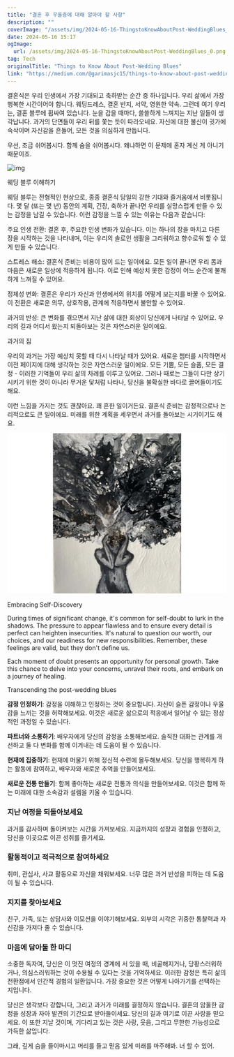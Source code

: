 ```yaml
---
title: "결혼 후 우울증에 대해 알아야 할 사항"
description: ""
coverImage: "/assets/img/2024-05-16-ThingstoKnowAboutPost-WeddingBlues_0.png"
date: 2024-05-16 15:17
ogImage: 
  url: /assets/img/2024-05-16-ThingstoKnowAboutPost-WeddingBlues_0.png
tag: Tech
originalTitle: "Things to Know About Post-Wedding Blues"
link: "https://medium.com/@garimasjc15/things-to-know-about-post-wedding-blues-75476036b580"
---
```



결혼식은 우리 인생에서 가장 기대되고 축하받는 순간 중 하나입니다. 우리 삶에서 가장 행복한 시간이어야 합니다. 웨딩드레스, 결혼 반지, 서약, 영원한 약속. 그런데 여기 우리는, 결혼 블루에 휩싸여 있습니다. 눈을 감을 때마다, 쓸쓸하게 느껴지는 지난 일들이 생각납니다. 과거의 단면들이 우리 뒤를 쫓는 듯이 따라오네요. 자신에 대한 불신이 귓가에 속삭이며 자신감을 흔들어, 모든 것을 의심하게 만듭니다.

우선, 조금 쉬어봅시다. 함께 숨을 쉬어봅시다. 왜냐하면 이 문제에 혼자 계신 게 아니기 때문이죠.

![img](https://www.example.com/assets/img/2024-05-16-ThingstoKnowAboutPost-WeddingBlues_0.png)

웨딩 블루 이해하기

웨딩 블루는 전형적인 현상으로, 종종 결혼식 당일의 강한 기대와 즐거움에서 비롯됩니다. 몇 달 (또는 몇 년) 동안의 계획, 긴장, 축하가 끝나면 우리를 실망스럽게 만들 수 있는 감정을 남길 수 있습니다. 이런 감정을 느낄 수 있는 이유는 다음과 같습니다:

주요 인생 전환: 결혼 후, 주요한 인생 변화가 있습니다. 이는 하나의 장을 마치고 다른 장을 시작하는 것을 나타내며, 이는 우리의 솔로인 생활을 그리워하고 향수로워 할 수 있게 만들 수 있습니다.

<div class="content-ad"></div>

스트레스 해소: 결혼식 준비는 비용이 많이 드는 일이에요. 모든 일이 끝나면 우리 몸과 마음은 새로운 일상에 적응하게 됩니다. 이로 인해 예상치 못한 감정이 어느 순간에 불쾌하게 느껴질 수 있어요.

정체성 변화: 결혼은 우리가 자신과 인생에서의 위치를 어떻게 보는지를 바꿀 수 있어요. 이 전환은 새로운 의무, 상호작용, 관계에 적응하면서 불안할 수 있어요.

과거의 반성: 큰 변화를 겪으면서 지난 삶에 대한 회상이 당신에게 나타날 수 있어요. 우리의 길과 어디서 왔는지 되돌아보는 것은 자연스러운 일이에요.

과거의 짐

우리의 과거는 가장 예상치 못할 때 다시 나타날 때가 있어요. 새로운 챕터를 시작하면서 이전 페이지에 대해 생각하는 것은 자연스러운 일이에요. 모든 기쁨, 모든 슬픔, 모든 결정 - 이러한 기억들이 우리 삶의 차례를 이루고 있어요. 그러나 때로는 그들이 다만 상기시키기 위한 것이 아니라 무거운 닻처럼 나타나, 당신을 불확실한 바다로 끌어들이기도 해요.

이런 느낌을 가지는 것도 괜찮아요. 꽤 흔한 일이거든요. 결혼식 준비는 감정적으로나 논리적으로도 큰 일이에요. 미래를 위한 계획을 세우면서 과거를 돌아보는 시기이기도 해요.

<div class="content-ad"></div>

![The Shadows of Self-Doubt](/assets/img/2024-05-16-ThingstoKnowAboutPost-WeddingBlues_1.png)

Embracing Self-Discovery

During times of significant change, it's common for self-doubt to lurk in the shadows. The pressure to appear flawless and to ensure every detail is perfect can heighten insecurities. It's natural to question our worth, our choices, and our readiness for new responsibilities. Remember, these feelings are valid, but they don't define us.

Each moment of doubt presents an opportunity for personal growth. Take this chance to delve into your concerns, unravel their roots, and embark on a journey of healing.

Transcending the post-wedding blues

<div class="content-ad"></div>

**감정 인정하기**: 감정을 이해하고 인정하는 것이 중요합니다. 자신이 슬픈 감정이나 우울감을 느끼는 것을 허락해보세요. 이것은 새로운 삶으로의 적응에서 일어날 수 있는 정상적인 과정일 수 있습니다.

**파트너와 소통하기**: 배우자에게 당신의 감정을 소통해보세요. 솔직한 대화는 관계를 개선하고 둘 다 변화를 함께 이겨내는 데 도움이 될 수 있습니다.

**현재에 집중하기**: 현재에 머물기 위해 정신적 수련에 몰두해보세요. 당신을 행복하게 하는 활동에 참여하고, 배우자와 새로운 추억을 만들어보세요.

**새로운 전통 만들기**: 함께 좋아하는 새로운 전통과 의식을 만들어보세요. 이것은 함께 하는 미래에 대한 소속감과 설렘을 키울 수 있습니다.

<div class="content-ad"></div>

### 지난 여정을 되돌아보세요

과거를 감사하며 돌이켜보는 시간을 가져보세요. 지금까지의 성장과 경험을 인정하고, 당신을 이곳으로 이끈 성취를 즐기세요.

### 활동적이고 적극적으로 참여하세요

취미, 관심사, 사교 활동으로 자신을 채워보세요. 너무 많은 과거 반성을 피하는 데 도움이 될 수 있습니다.

### 지지를 찾아보세요

친구, 가족, 또는 상담사와 이모션을 이야기해보세요. 외부의 시각은 귀중한 통찰력과 자신감을 가져다 줄 수 있습니다.

### 마음에 담아둘 한 마디

소중한 독자여, 당신은 이 멋진 여정의 경계에 서 있을 때, 비굴해지거나, 당황스러워하거나, 의심스러워하는 것이 수용될 수 있다는 것을 기억하세요. 이러한 감정은 특히 삶의 전환점에서 인간적 경험의 일환입니다. 가장 중요한 것은 어떻게 나아가기를 선택하는 지입니다.

당신은 생각보다 강합니다, 그리고 과거가 미래를 결정하지 않습니다. 결혼의 암울한 감정을 성장과 자아 발견의 기간으로 받아들이세요. 당신의 길과 여기로 이끈 사랑을 믿으세요. 이 또한 지날 것이며, 기다리고 있는 것은 사랑, 웃음, 그리고 무한한 가능성으로 가득한 삶입니다.

<div class="content-ad"></div>

그래, 깊게 숨을 들이마시고 머리를 들고 믿음 있게 미래를 마주해봐. 너 할 수 있어.
